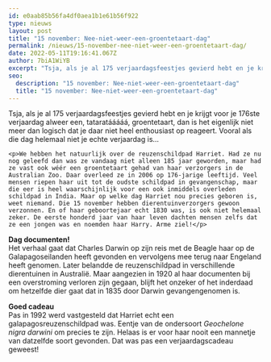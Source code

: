 ```yaml
---
id: e0aab85b56fa4df0aea1b1e61b56f922
type: nieuws
layout: post
title: "15 november: Nee-niet-weer-een-groentetaart-dag"
permalink: /nieuws/15-november-nee-niet-weer-een-groentetaart-dag/
date: 2022-05-11T19:16:41.067Z
author: 7biA1WiYB
excerpt: "Tsja, als je al 175 verjaardagsfeestjes gevierd hebt en je krijgt voor je 176ste verjaardag alweer een, tataratááááá, groentetaart, dan is het eigenlijk niet meer dan logisch dat je daar niet heel enthousiast op reageert. Vooral als die dag helemaal niet je echte verjaardag is...  "
seo:
  description: "15 november: Nee-niet-weer-een-groentetaart-dag"
  title: "15 november: Nee-niet-weer-een-groentetaart-dag"
---
```

Tsja, als je al 175 verjaardagsfeestjes gevierd hebt en je krijgt voor je 176ste verjaardag alweer een, tataratááááá, groentetaart, dan is het eigenlijk niet meer dan logisch dat je daar niet heel enthousiast op reageert. Vooral als die dag helemaal niet je echte verjaardag is...  

    <p>We hebben het natuurlijk over de reuzenschildpad Harriet. Had ze nu nog geleefd dan was ze vandaag niet alleen 185 jaar geworden, maar had ze vast ook wéér een groentetaart gehad van haar verzorgers in de Australian Zoo. Daar overleed ze in 2006 op 176-jarige leeftijd. Veel mensen riepen haar uit tot de oudste schildpad in gevangenschap, maar die eer is heel waarschijnlijk voor een ook inmiddels overleden schildpad in India. Maar op welke dag Harriet nou precies geboren is, weet niemand. Die 15 november hebben dierentuinverzorgers gewoon verzonnen. En of haar geboortejaar echt 1830 was, is ook niet helemaal zeker. De eerste honderd jaar van haar leven dachten mensen zelfs dat ze een jongen was en noemden haar Harry. Arme ziel!</p>
<p><strong>Dag documenten!</strong><br>Het verhaal gaat dat Charles Darwin op zijn reis met de Beagle haar op de Galapagoseilanden heeft gevonden en vervolgens mee terug naar Engeland heeft genomen. Later belandde de reuzenschildpad in verschillende dierentuinen in Australië. Maar aangezien in 1920 al haar documenten bij een overstroming verloren zijn gegaan, blijft het onzeker of het inderdaad om hetzelfde dier gaat dat in 1835 door Darwin gevangengenomen is.</p>
<p><strong>Goed cadeau</strong><br>Pas in 1992 werd vastgesteld dat Harriet echt een galapagosreuzenschildpad was. Eentje van de ondersoort <em>Geochelone nigra darwini</em> om precies te zijn. Helaas is er voor haar nooit een mannetje van datzelfde soort gevonden. Dat was pas een verjaardagscadeau geweest!</p>  
